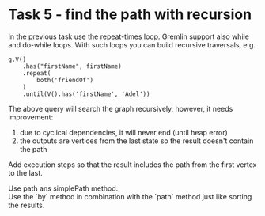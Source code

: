 # Task 5 - find the path with recursion

In the previous task use the repeat-times loop.
Gremlin support also while and do-while loops.
With such loops you can build recursive traversals, e.g.

```
g.V()
    .has("firstName", firstName)
    .repeat(
        both('friendOf')
    )
    .until(V().has('firstName', 'Adel'))
```

The above query will search the graph recursively, however, it needs improvement:

1. due to cyclical dependencies, it will never end (until heap error)
2. the outputs are vertices from the last state so the result doesn't contain the path

Add execution steps so that the result includes the path from the first vertex to the last.

<div class="hint">Use path ans simplePath method.</div>

<div class="hint">Use the `by` method in combination with the `path` method just like sorting the results.</div>
